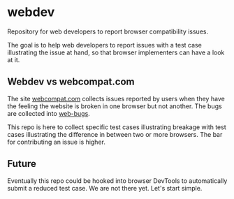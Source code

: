 # webdev

Repository for web developers to report browser compatibility issues.

The goal is to help web developers to report issues with a test case illustrating the issue at hand, so that browser implementers can have a look at it.

## Webdev vs webcompat.com

The site [webcompat.com](https://webcompat.com/) collects issues reported by users when they have the feeling the website is broken in one browser but not another. The bugs are collected into [web-bugs](https://github.com/webcompat/web-bugs/issues). 

This repo is here to collect specific test cases illustrating breakage with test cases illustrating the difference in between two or more browsers. The bar for contributing an issue is higher.

## Future

Eventually this repo could be hooked into browser DevTools to automatically submit a reduced test case. We are not there yet. Let's start simple.
